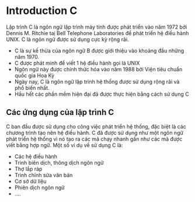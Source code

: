 # Introduction C

Lập trình C là ngôn ngữ lập trình máy tính được phát triển vào năm 1972 bởi Dennis M. Ritchie taị Bell Telephone Laboratories để phát triển hệ điều hành UNIX. C là ngôn ngữ được sử dụng cực kỳ rộng rãi.

- C là sự kế thừa của ngôn ngữ B được giới thiệu vào khoảng đầu những năm 1970.
- C được phát minh để viết 1 hệ điều hành gọi là UNIX
- Ngôn ngữ này được chính thức hóa vào năm 1988 bởi Viện tiêu chuẩn quốc gia Hoa Kỳ
- Ngày nay, C là ngôn ngữ lập trình hệ thống được sử dụng rộng rãi và phổ biến nhất. 
- Hầu hết các phần mềm hiện đại đã được thực hiện bằng cách sử dụng C

## Các ứng dụng của lập trình C

C ban đầu được sử dụng cho công việc phát triển hệ thống, đặc biệt là các chương trình tạo nên hệ điều hành. C đã được sử dụng như một ngôn ngữ phát triển hệ thống vì nó tạo ra các mã chạy nhanh gần như các mã được viết bằng hợp ngữ. Một số ví dụ về sử dụng C là: 

- Các hệ điều hành 
- Trình biên dịch, thông dịch ngôn ngữ
- Thợ lắp ráp
- Trình chỉnh sửa văn bản
- Cơ sở dữ liệu 
- Phiên dịch ngôn ngữ
- ....

